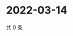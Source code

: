 # 2022-03-14

共 0 条

<!-- BEGIN WEIBO -->
<!-- 最后更新时间 Mon Mar 14 2022 09:02:10 GMT+0800 (China Standard Time) -->

<!-- END WEIBO -->
